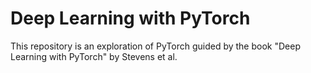 # Deep Learning with PyTorch

This repository is an exploration of PyTorch guided by the book "Deep Learning with
PyTorch" by Stevens et al.

